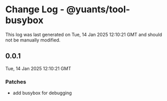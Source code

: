 # Change Log - @yuants/tool-busybox

This log was last generated on Tue, 14 Jan 2025 12:10:21 GMT and should not be manually modified.

## 0.0.1
Tue, 14 Jan 2025 12:10:21 GMT

### Patches

- add busybox for debugging

